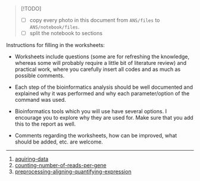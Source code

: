 > [!TODO]
> - [ ] copy every photo in this document from `ANS/files` to `ANS/notebook/files`.
> - [ ] split the notebook to sections

Instructions for filling in the worksheets:

- Worksheets include questions (some are for refreshing the knowledge, whereas some will probably require a little bit of literature review) and practical work, where you carefully insert all codes and as much as possible comments.

- Each step of the bioinformatics analysis should be well documented and explained why it was performed and why each parameter/option of the command was used.

- Bioinformatics tools which you will use have several options. I encourage you to explore why they are used for. Make sure that you add this to the report as well.

- Comments regarding the worksheets, how can be improved, what should be added, etc. are welcome.

---

1. [aquiring-data](/notebook/notes/aquiring-data.md)
2. [counting-number-of-reads-per-gene](/notebook/notes/counting-number-of-reads-per-gene.md)
3. [preprocessing-aligning-quantifying-expression](/notes/Preprocessing.md)
